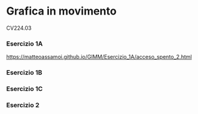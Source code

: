 # Grafica in movimento 
CV224.03   


### Esercizio 1A
https://matteoassamoi.github.io/GIMM/Esercizio_1A/acceso_spento_2.html


### Esercizio 1B
### Esercizio 1C
### Esercizio 2